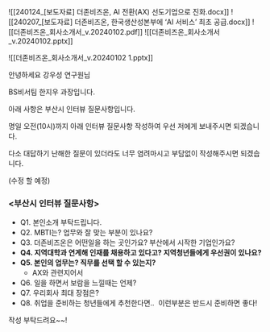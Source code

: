 ![[240124_[보도자료] 더존비즈온, AI 전환(AX) 선도기업으로 진화.docx]]
![[240207_[보도자료] 더존비즈온, 한국생산성본부에 ‘AI 서비스’ 최초 공급.docx]]
![[더존비즈온_회사소개서_v.20240102.pdf]]
![[더존비즈온_회사소개서_v.20240102.pptx]]

![[더존비즈온_회사소개서_v.20240102 1.pptx]]



안녕하세요 강우성 연구원님

BS비서팀 한지우 과장입니다.

아래 사항은 부산시 인터뷰 질문사항입니다.

명일 오전(10시)까지 아래 인터뷰 질문사항 작성하여 우선 저에게 보내주시면 되겠습니다.

다소 대답하기 난해한 질문이 있더라도 너무 염려마시고 부담없이 작성해주시면 되겠습니다.

(수정 할 예정)

### <부산시 인터뷰 질문사항>

- Q1. 본인소개 부탁드립니다.
- Q2. MBTI는? 업무와 잘 맞는 부분이 있나요?
- Q3. 더존비즈온은 어떤일을 하는 곳인가요? 부산에서 시작한 기업인가요?
- **Q4. 지역대학과 연계해 인재를 채용하고 있다고? 지역청년들에게 우선권이 있나요?**
- **Q5. 본인의 업무는? 직무를 선택 할 수 있는지?**
    - AX와 관련지어서
- Q6. 일을 하면서 보람을 느낄때는 언제?
- Q7. 우리회사 최대 장점은?
- Q8. 취업을 준비하는 청년들에게 추천한다면..  이런부분은 반드시 준비하면 좋다!

작성 부탁드려요~~!